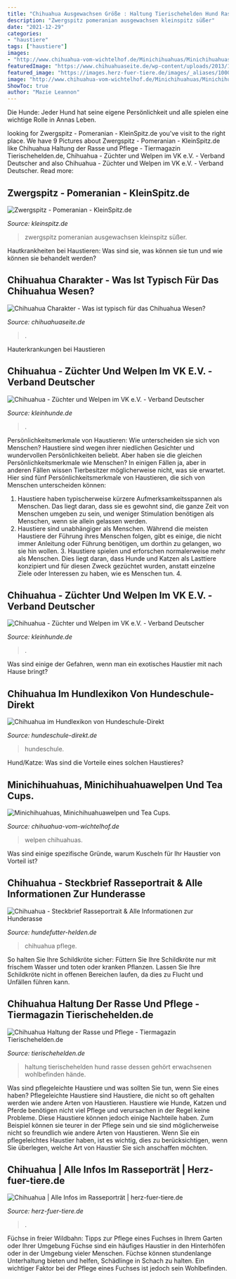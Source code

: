 ```yaml
---
title: "Chihuahua Ausgewachsen Größe : Haltung Tierischehelden Hund Rasse Dessen Gehört Erwachsenen Wohlbefinden Hände"
description: "Zwergspitz pomeranian ausgewachsen kleinspitz süßer"
date: "2021-12-29"
categories:
- "haustiere"
tags: ["haustiere"]
images:
- "http://www.chihuahua-vom-wichtelhof.de/Minichihuahuas/Minichihuahuas1A.jpg"
featuredImage: "https://www.chihuahuaseite.de/wp-content/uploads/2013/12/Chihuahua-Steckbrief.jpg"
featured_image: "https://images.herz-fuer-tiere.de/images/_aliases/1000w/8/3/4/0/110438-1-de-DE/Chihuahua-Inline1.jpg"
image: "http://www.chihuahua-vom-wichtelhof.de/Minichihuahuas/Minichihuahuas1A.jpg"
ShowToc: true
author: "Mazie Leannon"
---
```



Die Hunde: Jeder Hund hat seine eigene Persönlichkeit und alle spielen eine wichtige Rolle in Annas Leben.

	

		
looking for Zwergspitz - Pomeranian - KleinSpitz.de you've visit to the right place. We have 9 Pictures about Zwergspitz - Pomeranian - KleinSpitz.de like Chihuahua Haltung der Rasse und Pflege - Tiermagazin Tierischehelden.de, Chihuahua - Züchter und Welpen im VK e.V. - Verband Deutscher and also Chihuahua - Züchter und Welpen im VK e.V. - Verband Deutscher. Read more:
		
    
## Zwergspitz - Pomeranian - KleinSpitz.de

<img loading=lazy src="https://e7s5q8r5.stackpathcdn.com/wp-content/uploads/2014/03/süßer-Zwergspitz.jpg" onerror="this.onerror=null;this.src='https://tse1.mm.bing.net/th?id=OIP.JdyM7EyOJMLPI2o00PYw3QHaFj&amp;pid=15.1';" alt="Zwergspitz - Pomeranian - KleinSpitz.de">

_Source: kleinspitz.de_

>zwergspitz pomeranian ausgewachsen kleinspitz süßer. 

	

Hautkrankheiten bei Haustieren: Was sind sie, was können sie tun und wie können sie behandelt werden?

    
## Chihuahua Charakter - Was Ist Typisch Für Das Chihuahua Wesen?

<img loading=lazy src="https://www.chihuahuaseite.de/wp-content/uploads/2013/12/Chihuahua-Steckbrief.jpg" onerror="this.onerror=null;this.src='https://tse1.mm.bing.net/th?id=OIP.UH7kOuOCQb1YYeceGfo4wAHaLH&amp;pid=15.1';" alt="Chihuahua Charakter - Was ist typisch für das Chihuahua Wesen?">

_Source: chihuahuaseite.de_

>. 

	

Hauterkrankungen bei Haustieren

    
## Chihuahua - Züchter Und Welpen Im VK E.V. - Verband Deutscher

<img loading=lazy src="https://kleinhunde.de/images/bilder/chihuahua_25.jpg" onerror="this.onerror=null;this.src='https://tse1.mm.bing.net/th?id=OIP.CCNzXWUGOeMfHWrbtkajKgHaGc&amp;pid=15.1';" alt="Chihuahua - Züchter und Welpen im VK e.V. - Verband Deutscher">

_Source: kleinhunde.de_

>. 

	

Persönlichkeitsmerkmale von Haustieren: Wie unterscheiden sie sich von Menschen?
Haustiere sind wegen ihrer niedlichen Gesichter und wundervollen Persönlichkeiten beliebt. Aber haben sie die gleichen Persönlichkeitsmerkmale wie Menschen? In einigen Fällen ja, aber in anderen Fällen wissen Tierbesitzer möglicherweise nicht, was sie erwartet. Hier sind fünf Persönlichkeitsmerkmale von Haustieren, die sich von Menschen unterscheiden können:
1. Haustiere haben typischerweise kürzere Aufmerksamkeitsspannen als Menschen. Das liegt daran, dass sie es gewohnt sind, die ganze Zeit von Menschen umgeben zu sein, und weniger Stimulation benötigen als Menschen, wenn sie allein gelassen werden.
2. Haustiere sind unabhängiger als Menschen. Während die meisten Haustiere der Führung ihres Menschen folgen, gibt es einige, die nicht immer Anleitung oder Führung benötigen, um dorthin zu gelangen, wo sie hin wollen. 3. Haustiere spielen und erforschen normalerweise mehr als Menschen. Dies liegt daran, dass Hunde und Katzen als Lasttiere konzipiert und für diesen Zweck gezüchtet wurden, anstatt einzelne Ziele oder Interessen zu haben, wie es Menschen tun. 4.

    
## Chihuahua - Züchter Und Welpen Im VK E.V. - Verband Deutscher

<img loading=lazy src="https://kleinhunde.de/images/bilder/chihuahua_26.jpg" onerror="this.onerror=null;this.src='https://tse2.mm.bing.net/th?id=OIP.VRq9ITmc9K-_OCkqm5DlEwAAAA&amp;pid=15.1';" alt="Chihuahua - Züchter und Welpen im VK e.V. - Verband Deutscher">

_Source: kleinhunde.de_

>. 

	

Was sind einige der Gefahren, wenn man ein exotisches Haustier mit nach Hause bringt?

    
## Chihuahua Im Hundlexikon Von Hundeschule-Direkt

<img loading=lazy src="http://www.hundeschule-direkt.de/images/chihuahua.jpg" onerror="this.onerror=null;this.src='https://tse1.mm.bing.net/th?id=OIP.1EJtPRFrX5ZxjhdJHr5cogAAAA&amp;pid=15.1';" alt="Chihuahua im Hundlexikon von Hundeschule-Direkt">

_Source: hundeschule-direkt.de_

>hundeschule. 

	

Hund/Katze: Was sind die Vorteile eines solchen Haustieres?

    
## Minichihuahuas, Minichihuahuawelpen Und Tea Cups.

<img loading=lazy src="http://www.chihuahua-vom-wichtelhof.de/Minichihuahuas/Minichihuahuas1A.jpg" onerror="this.onerror=null;this.src='https://tse4.mm.bing.net/th?id=OIP.6vqB0-RF-7Rz3pR5lI6JawHaE0&amp;pid=15.1';" alt="Minichihuahuas, Minichihuahuawelpen und Tea Cups.">

_Source: chihuahua-vom-wichtelhof.de_

>welpen chihuahuas. 

	

Was sind einige spezifische Gründe, warum Kuscheln für Ihr Haustier von Vorteil ist?

    
## Chihuahua - Steckbrief Rasseportrait &amp; Alle Informationen Zur Hunderasse

<img loading=lazy src="https://hundefutter-helden.de/wp-content/uploads/chihuahua-981188_1920-800x532.jpg" onerror="this.onerror=null;this.src='https://tse3.mm.bing.net/th?id=OIP.FVqHl0onMcSmxm-LqS9RvQHaE7&amp;pid=15.1';" alt="Chihuahua - Steckbrief Rasseportrait &amp; Alle Informationen zur Hunderasse">

_Source: hundefutter-helden.de_

>chihuahua pflege. 

	

So halten Sie Ihre Schildkröte sicher: Füttern Sie Ihre Schildkröte nur mit frischem Wasser und toten oder kranken Pflanzen. Lassen Sie Ihre Schildkröte nicht in offenen Bereichen laufen, da dies zu Flucht und Unfällen führen kann.

    
## Chihuahua Haltung Der Rasse Und Pflege - Tiermagazin Tierischehelden.de

<img loading=lazy src="https://www.tierischehelden.de/wp-content/uploads/Chihuahua-hund.jpg" onerror="this.onerror=null;this.src='https://tse1.mm.bing.net/th?id=OIP.khva5aMOTSEcxypN1m8TfwHaFF&amp;pid=15.1';" alt="Chihuahua Haltung der Rasse und Pflege - Tiermagazin Tierischehelden.de">

_Source: tierischehelden.de_

>haltung tierischehelden hund rasse dessen gehört erwachsenen wohlbefinden hände. 

	

Was sind pflegeleichte Haustiere und was sollten Sie tun, wenn Sie eines haben?
Pflegeleichte Haustiere sind Haustiere, die nicht so oft gehalten werden wie andere Arten von Haustieren. Haustiere wie Hunde, Katzen und Pferde benötigen nicht viel Pflege und verursachen in der Regel keine Probleme. Diese Haustiere können jedoch einige Nachteile haben. Zum Beispiel können sie teurer in der Pflege sein und sie sind möglicherweise nicht so freundlich wie andere Arten von Haustieren. Wenn Sie ein pflegeleichtes Haustier haben, ist es wichtig, dies zu berücksichtigen, wenn Sie überlegen, welche Art von Haustier Sie sich anschaffen möchten.

    
## Chihuahua | Alle Infos Im Rasseporträt | Herz-fuer-tiere.de

<img loading=lazy src="https://images.herz-fuer-tiere.de/images/_aliases/1000w/8/3/4/0/110438-1-de-DE/Chihuahua-Inline1.jpg" onerror="this.onerror=null;this.src='https://tse4.mm.bing.net/th?id=OIP.eNGirqfyS1j0QgXgUYlrtQHaE8&amp;pid=15.1';" alt="Chihuahua | Alle Infos im Rasseporträt | herz-fuer-tiere.de">

_Source: herz-fuer-tiere.de_

>. 

	

Füchse in freier Wildbahn: Tipps zur Pflege eines Fuchses in Ihrem Garten oder Ihrer Umgebung
Füchse sind ein häufiges Haustier in den Hinterhöfen oder in der Umgebung vieler Menschen. Füchse können stundenlange Unterhaltung bieten und helfen, Schädlinge in Schach zu halten. Ein wichtiger Faktor bei der Pflege eines Fuchses ist jedoch sein Wohlbefinden.

